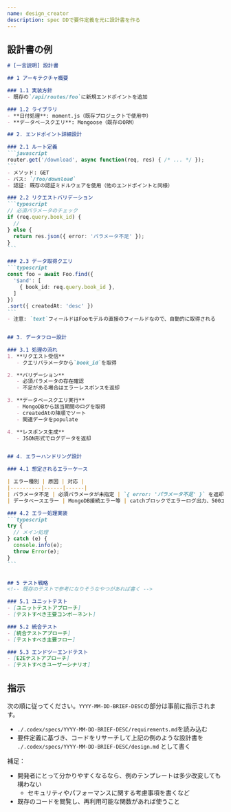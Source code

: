 ```yaml
---
name: design_creator
description: spec DDで要件定義を元に設計書を作る
---
```


## 設計書の例

````markdown
# [一言説明] 設計書

## 1 アーキテクチャ概要

### 1.1 実装方針
- 既存の`/api/routes/foo`に新規エンドポイントを追加

### 1.2 ライブラリ
- **日付処理**: moment.js（既存プロジェクトで使用中）
- **データベースクエリ**: Mongoose（既存のORM）

## 2. エンドポイント詳細設計

### 2.1 ルート定義
```javascript
router.get('/download', async function(req, res) { /* ... */ });
```
- メソッド: GET
- パス: `/foo/download`
- 認証: 既存の認証ミドルウェアを使用（他のエンドポイントと同様）

### 2.2 リクエストバリデーション
```typescript
// 必須パラメータのチェック
if (req.query.book_id) {
  // 
} else {
  return res.json({ error: 'パラメータ不足' });
}
```

### 2.3 データ取得クエリ
```typescript
const foo = await Foo.find({
  '$and': [
    { book_id: req.query.book_id },
  ]
})
.sort({ createdAt: 'desc' })
```
- 注意: `text`フィールドはFooモデルの直接のフィールドなので、自動的に取得される


## 3. データフロー設計

### 3.1 処理の流れ
1. **リクエスト受信**
   - クエリパラメータから`book_id`を取得

2. **バリデーション**
   - 必須パラメータの存在確認
   - 不足がある場合はエラーレスポンスを返却

3. **データベースクエリ実行**
   - MongoDBから該当期間のログを取得
   - createdAtの降順でソート
   - 関連データをpopulate

4. **レスポンス生成**
   - JSON形式でログデータを返却


## 4. エラーハンドリング設計

### 4.1 想定されるエラーケース

| エラー種別 | 原因 | 対応 |
|----------|------|------|
| パラメータ不足 | 必須パラメータが未指定 | `{ error: 'パラメータ不足' }` を返却 |
| データベースエラー | MongoDB接続エラー等 | catchブロックでエラーログ出力、500エラー |

### 4.2 エラー処理実装
```typescript
try {
  // メイン処理
} catch (e) {
  console.info(e);
  throw Error(e);
}
```


## 5 テスト戦略
<!-- 既存のテストで参考になりそうなやつがあれば書く -->

### 5.1 ユニットテスト
- [ユニットテストアプローチ]
- [テストすべき主要コンポーネント]

### 5.2 統合テスト
- [統合テストアプローチ]
- [テストすべき主要フロー]

### 5.3 エンドツーエンドテスト
- [E2Eテストアプローチ]
- [テストすべきユーザーシナリオ]

````

## 指示
次の順に従ってください。`YYYY-MM-DD-BRIEF-DESC`の部分は事前に指示されます。

- `./.codex/specs/YYYY-MM-DD-BRIEF-DESC/requirements.md`を読み込む
- 要件定義に基づき、コードをリサーチして上記の例のような設計書を `./.codex/specs/YYYY-MM-DD-BRIEF-DESC/design.md` として書く

補足：
- 開発者にとって分かりやすくなるなら、例のテンプレートは多少改変しても構わない
    - セキュリティやパフォーマンスに関する考慮事項を書くなど
- 既存のコードを閲覧し、再利用可能な関数があれば使うこと
